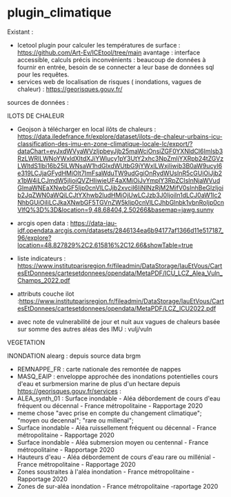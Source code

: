 # plugin_climatique

Existant : 
- Icetool plugin pour calculer les températures de surface : https://github.com/Art-Ev/ICEtool/tree/main
avantage : interface accessible, calculs précis
inconvénients : beaucoup de données à fournir en entrée, besoin de se connecter a leur base de données sql pour les requêtes.
- services web de localisation de risques ( inondations, vagues de chaleur) : https://georisques.gouv.fr/

sources de données : 

ILOTS DE CHALEUR
- Geojson à télécharger en local ilôts de chaleurs : https://data.iledefrance.fr/explore/dataset/ilots-de-chaleur-urbains-icu-classification-des-imu-en-zone-climatique-locale-lc/export/?dataChart=eyJxdWVyaWVzIjpbeyJjb25maWciOnsiZGF0YXNldCI6Imlsb3RzLWRlLWNoYWxldXItdXJiYWlucy1pY3UtY2xhc3NpZmljYXRpb24tZGVzLWltdS1lbi16b25lLWNsaW1hdGlxdWUtbG9jYWxlLWxjIiwib3B0aW9ucyI6e319LCJjaGFydHMiOlt7ImFsaWduTW9udGgiOnRydWUsInR5cGUiOiJjb2x1bW4iLCJmdW5jIjoiQVZHIiwieUF4aXMiOiJvYmplY3RpZCIsInNjaWVudGlmaWNEaXNwbGF5Ijp0cnVlLCJjb2xvciI6IiNlNzRjM2MifV0sInhBeGlzIjoib2JqZWN0aWQiLCJtYXhwb2ludHMiOjUwLCJzb3J0IjoiIn1dLCJ0aW1lc2NhbGUiOiIiLCJkaXNwbGF5TGVnZW5kIjp0cnVlLCJhbGlnbk1vbnRoIjp0cnVlfQ%3D%3D&location=9,48.68404,2.50266&basemap=jawg.sunny
- arcgis open data : https://data-iau-idf.opendata.arcgis.com/datasets/2846134ea6b94177af1366d11e517187_96/explore?location=48.827829%2C2.615816%2C12.66&showTable=true
- liste indicateurs : https://www.institutparisregion.fr/fileadmin/DataStorage/IauEtVous/CartesEtDonnees/cartesetdonnees/opendata/MetaPDF/ICU_LCZ_Alea_Vuln_Champs_2022.pdf

- attributs couche ilot :https://www.institutparisregion.fr/fileadmin/DataStorage/IauEtVous/CartesEtDonnees/cartesetdonnees/opendata/MetaPDF/LCZ_ICU2022.pdf
- avec note de vulnerabilité de jour et nuit aux vagues de chaleurs basée sur somme des autres aléas des IMU : vulj/vuln



VEGETATION 
 
INONDATION alearg : 
depuis source data brgm 
- REMNAPPE_FR : carte nationale des remontée de nappes
- MASQ_EAIP : enveloppe approchée des inondations potentielles cours d'eau et surbmersion marine de plus d'un hectare
depuis https://georisques.gouv.fr/services :
- ALEA_synth_01 : Surface inondable - Aléa débordement de cours d'eau fréquent ou décennal - France métropolitaine - Rapportage 2020
- meme chose "avec prise en compte du changement climatique"; "moyen ou decennal"; "rare ou millenal";
- Surface inondable - Aléa ruissellement fréquent ou décennal - France métropolitaine - Rapportage 2020
- Surface inondable - Aléa submersion moyen ou centennal - France métropolitaine - Rapportage 2020
- Hauteurs d'eau - Aléa débordement de cours d'eau rare ou millénial - France métropolitaine - Rapportage 2020
- Zones soustraites à l'aléa inondation - France métropolitaine - Rapportage 2020
- Zones de sur-aléa inondation - France métropolitaine -raportage 2020

